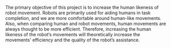 The primary objective of this project is to increase the human likeness of robot movement.
Robots are primarily used for aiding humans in task completion, and we are more comfortable around human-like movements. Also, when comparing human and robot movements, human movements are always thought to be more efficient. Therefore, increasing the human likeness of the robot‘s movements will theoretically increase the movements' efficiency and the quality of the robot’s assistance.
